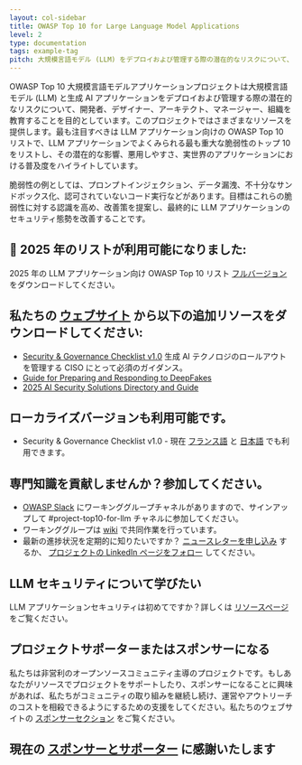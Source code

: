 ```yaml
---
layout: col-sidebar
title: OWASP Top 10 for Large Language Model Applications
level: 2
type: documentation
tags: example-tag
pitch: 大規模言語モデル (LLM) をデプロイおよび管理する際の潜在的なリスクについて、開発者、デザイナー、アーキテクト、マネージャー、組織を教育することを目的としています。
---
```


OWASP Top 10 大規模言語モデルアプリケーションプロジェクトは大規模言語モデル (LLM) と生成 AI アプリケーションをデプロイおよび管理する際の潜在的なリスクについて、開発者、デザイナー、アーキテクト、マネージャー、組織を教育することを目的としています。このプロジェクトではさまざまなリソースを提供します。最も注目すべきは LLM アプリケーション向けの OWASP Top 10 リストで、LLM アプリケーションでよくみられる最も重大な脆弱性のトップ 10 をリストし、その潜在的な影響、悪用しやすさ、実世界のアプリケーションにおける普及度をハイライトしています。

脆弱性の例としては、プロンプトインジェクション、データ漏洩、不十分なサンドボックス化、認可されていないコード実行などがあります。目標はこれらの脆弱性に対する認識を高め、改善策を提案し、最終的に LLM アプリケーションのセキュリティ態勢を改善することです。

## 📢 2025 年のリストが利用可能になりました:
2025 年の LLM アプリケーション向け OWASP Top 10 リスト [フルバージョン](https://genai.owasp.org/resource/owasp-top-10-for-llm-applications-2025/) をダウンロードしてください。

## 私たちの [ウェブサイト](https://genai.owasp.org) から以下の追加リソースをダウンロードしてください:
- [Security & Governance Checklist v1.0](https://genai.owasp.org/resource/llm-applications-cybersecurity-and-governance-checklist-english/) 生成 AI テクノロジのロールアウトを管理する CISO にとって必須のガイダンス。
- [Guide for Preparing and Responding to DeepFakes](https://genai.owasp.org/resource/guide-for-preparing-and-responding-to-deepfake-events/)
- [2025 AI Security Solutions Directory and Guide](https://genai.owasp.org/ai-security-solutions-landscape/)

## ローカライズバージョンも利用可能です。
- Security & Governance Checklist v1.0 - 現在 [フランス語](https://github.com/OWASP/www-project-top-10-for-large-language-model-applications/tree/main/llm-top-10-governance-doc/LLM_AI_Security_and_Governance_Checklist-v1_FR.pdf) と [日本語](https://github.com/OWASP/www-project-top-10-for-large-language-model-applications/tree/main/llm-top-10-governance-doc/LLM_AI_Security_and_Governance_Checklist-v1_1_JP.pdf) でも利用できます。

## 専門知識を貢献しませんか？参加してください。
- [OWASP Slack](https://owasp.org/slack/invite) にワーキンググループチャネルがありますので、サインアップして #project-top10-for-llm チャネルに参加してください。
- ワーキンググループは [wiki](https://github.com/OWASP/www-project-top-10-for-large-language-model-applications/wiki) で共同作業を行っています。
- 最新の進捗状況を定期的に知りたいですか？ [ニュースレターを申し込み](https://llmtop10.beehiiv.com/subscribe) するか、 [プロジェクトの LinkedIn ページをフォロー](https://www.linkedin.com/company/owasp-top-10-for-large-language-model-applications/) してください。

## LLM セキュリティについて学びたい
LLM アプリケーションセキュリティは初めてですか？詳しくは [リソースページ](https://github.com/OWASP/www-project-top-10-for-large-language-model-applications/wiki/Educational-Resources) をご覧ください。

## プロジェクトサポーターまたはスポンサーになる
私たちは非営利のオープンソースコミュニティ主導のプロジェクトです。もしあなたがリソースでプロジェクトをサポートしたり、スポンサーになることに興味があれば、私たちがコミュニティの取り組みを継続し続け、運営やアウトリーチのコストを相殺できるようにするための支援をしてください。私たちのウェブサイトの [スポンサーセクション](https://genai.owasp.org/sponsorship) をご覧ください。

## 現在の [スポンサーとサポーター](https://genai.owasp.org/supporters/) に感謝いたします
